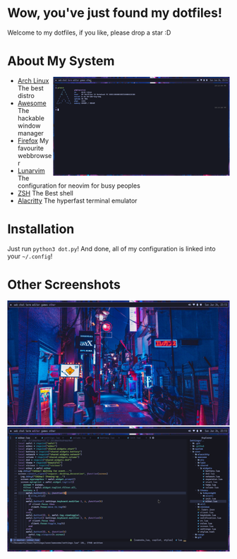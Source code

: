 # Wow, you've just found my dotfiles!
 Welcome to my dotfiles, if you like, please drop a star :D
# About My System
<img src="screenshots/pfetch.png" alt="pfetch screenshot, why not?" align="right" width="400px">

- [Arch Linux](https://archlinux.org) The best distro
- [Awesome](https://awesomewm.org) The hackable window manager
- [Firefox](https://firefox.com) My favourite webbrowser
- [Lunarvim](https://lunarvim.org) The configuration for neovim for busy peoples
- [ZSH](https://www.zsh.org/) The Best shell
- [Alacritty](https://alacritty.org) The hyperfast terminal emulator
# Installation
Just run `python3 dot.py`! And done, all of my configuration is linked into your `~/.config`!
# Other Screenshots
![Desktop](screenshots/fullscreen.png)
![Neovim](screenshots/neovim.png)
